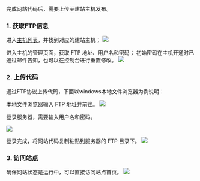 完成网站代码后，需要上传至建站主机发布。

### 1.	获取FTP信息
进入[主机列表](http://console.tce.fsphere.cn/lighthosting)，并找到对应的建站主机；
![](http://imgcache.tce.fsphere.cn/static/ask.qcloudimg.com/draft/1173778/67tgasezyr.png)

进入主机的管理页面，获取 FTP 地址、用户名和密码；
初始密码在主机开通时已通过邮件告知，也可以在控制台进行重置修改。
![](http://imgcache.tce.fsphere.cn/static/mc.qcloudimg.com/static/img/44989bcf85458672bb503e76d334e92d/ftp.png)

### 2.	上传代码
通过FTP协议上传代码，下面以windows本地文件浏览器为例说明：

本地文件浏览器输入 FTP 地址并前往。
![](http://imgcache.tce.fsphere.cn/static/mc.qcloudimg.com/static/img/3f7404d32c5e4cb730c2ba94fc567621/2-1.png)

登录服务器，需要输入用户名和密码。

![](http://imgcache.tce.fsphere.cn/static/mc.qcloudimg.com/static/img/1bc4f564e822967d3dcf921a700a4eb8/3-1.png)

登录完成，将网站代码复制粘贴到服务器的 FTP 目录下。
![](http://imgcache.tce.fsphere.cn/static/mc.qcloudimg.com/static/img/39f79a65e6bf62e1d72e9b55c24f28eb/4-1.png)

### 3. 访问站点
确保网站状态是运行中，可以直接访问站点首页。
![](http://imgcache.tce.fsphere.cn/static/mc.qcloudimg.com/static/img/162a878057001c14f34eacbc5770e0fb/5.png)
